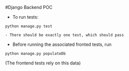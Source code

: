 #Django Backend POC

- To run tests:
```
python manage.py test
```
	- There should be exactly one test, which should pass

- Before running the associated fronted tests, run
```
python manage.py populateDb
```
(The frontend tests rely on this data)

